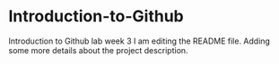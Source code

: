 # Introduction-to-Github
Introduction to Github lab week 3
I am editing the README file. Adding some more details about the project description.
